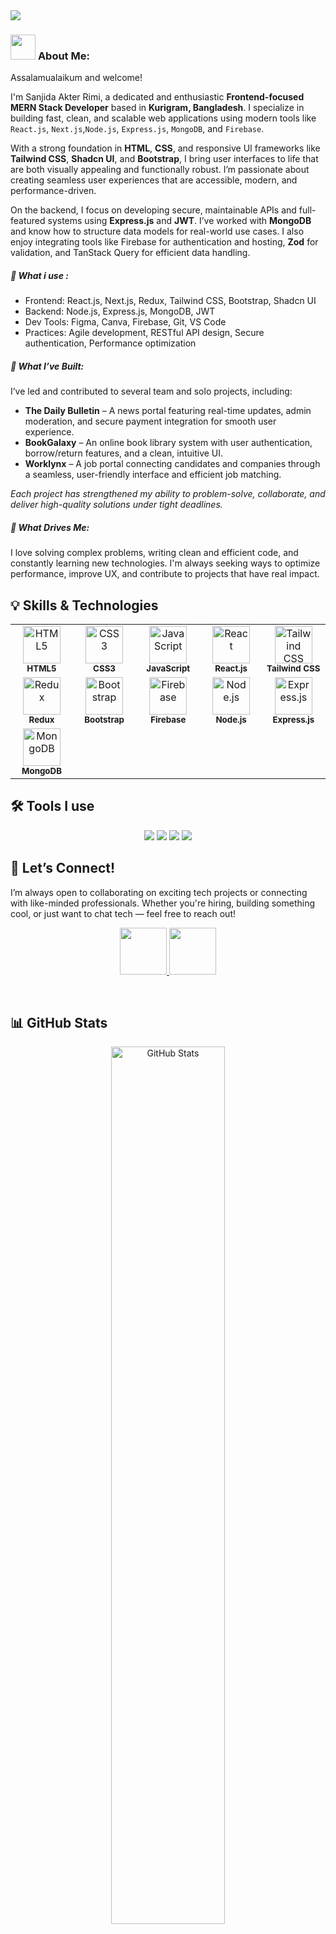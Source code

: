 
<img src="https://i.ibb.co.com/BMS8pSC/banner.png" />



### <img src="https://media.giphy.com/media/WUlplcMpOCEmTGBtBW/giphy.gif" width="40"> **About Me:**

Assalamualaikum and welcome!

I'm Sanjida Akter Rimi,  a dedicated and enthusiastic **Frontend-focused MERN Stack Developer** based in **Kurigram, Bangladesh**. I specialize in building fast, clean, and scalable web applications using modern tools like `React.js`, `Next.js`,`Node.js`, `Express.js`, `MongoDB`, and `Firebase`.

With a strong foundation in **HTML**, **CSS**, and responsive UI frameworks like **Tailwind CSS**, **Shadcn UI**, and **Bootstrap**, I bring user interfaces to life that are both visually appealing and functionally robust. I’m passionate about creating seamless user experiences that are accessible, modern, and performance-driven.

On the backend, I focus on developing secure, maintainable APIs and full-featured systems using **Express.js** and **JWT**. I’ve worked with **MongoDB** and know how to structure data models for real-world use cases. I also enjoy integrating tools like Firebase for authentication and hosting, **Zod** for validation, and TanStack Query for efficient data handling.

##### 🔧 What i use :

- Frontend: React.js, Next.js, Redux, Tailwind CSS, Bootstrap, Shadcn UI  
- Backend: Node.js, Express.js, MongoDB, JWT  
- Dev Tools: Figma, Canva, Firebase, Git, VS Code  
- Practices: Agile development, RESTful API design, Secure authentication, Performance optimization

##### 🚀 What I’ve Built:

I’ve led and contributed to several team and solo projects, including:

- **The Daily Bulletin** – A news portal featuring real-time updates, admin moderation, and secure payment integration for smooth user experience.  
- **BookGalaxy** – An online book library system with user authentication, borrow/return features, and a clean, intuitive UI.  
- **Worklynx** – A job portal connecting candidates and companies through a seamless, user-friendly interface and efficient job matching.

*Each project has strengthened my ability to problem-solve, collaborate, and deliver high-quality solutions under tight deadlines.*

##### 💬 What Drives Me:

I love solving complex problems, writing clean and efficient code, and constantly learning new technologies. I'm always seeking ways to optimize performance, improve UX, and contribute to projects that have real impact.


## 💡 Skills & Technologies

<table align="center">
  <tr>
    <td align="center" width="150">
      <img src="https://github.com/mir-hussain/mir-hussain/blob/main/images/icons/HTML.png?raw=true" width="60px" alt="HTML5"/>
      <br /><sub><b>HTML5</b></sub>
    </td>
    <td align="center" width="150">
      <img src="https://github.com/mir-hussain/mir-hussain/blob/main/images/icons/css.png?raw=true" width="60px" alt="CSS3"/>
      <br /><sub><b>CSS3</b></sub>
    </td>
    <td align="center" width="150">
      <img src="https://github.com/mir-hussain/mir-hussain/blob/main/images/icons/JavaScript.png?raw=true" width="60px" alt="JavaScript"/>
      <br /><sub><b>JavaScript</b></sub>
    </td>
    <td align="center" width="150">
      <img src="https://github.com/mir-hussain/mir-hussain/blob/main/images/icons/react.png?raw=true" width="60px" alt="React"/>
      <br /><sub><b>React.js</b></sub>
    </td>
    <td align="center" width="150">
      <img src="https://github.com/mir-hussain/mir-hussain/blob/main/images/icons/tailwind.png?raw=true" width="60px" alt="Tailwind CSS"/>
      <br /><sub><b>Tailwind CSS</b></sub>
    </td>
  </tr>
  <tr>
    <td align="center" width="150">
      <img src="https://github.com/mir-hussain/mir-hussain/blob/main/images/icons/redux.png?raw=true" width="60px" alt="Redux"/>
      <br /><sub><b>Redux</b></sub>
    </td>
    <td align="center" width="150">
      <img src="https://github.com/mir-hussain/mir-hussain/blob/main/images/icons/Bootsrap.png?raw=true" width="60px" alt="Bootstrap"/>
      <br /><sub><b>Bootstrap</b></sub>
    </td>
    <td align="center" width="150">
      <img src="https://github.com/mir-hussain/mir-hussain/blob/main/images/icons/firebase.png?raw=true" width="60px" alt="Firebase"/>
      <br /><sub><b>Firebase</b></sub>
    </td>
    <td align="center" width="150">
      <img src="https://github.com/mir-hussain/mir-hussain/blob/main/images/icons/node.png?raw=true" width="60px" alt="Node.js"/>
      <br /><sub><b>Node.js</b></sub>
    </td>
    <td align="center" width="150">
      <img src="https://github.com/mir-hussain/mir-hussain/blob/main/images/icons/express.png?raw=true" width="60px" alt="Express.js"/>
      <br /><sub><b>Express.js</b></sub>
    </td>
  </tr>
  <tr>
    <td align="center" width="150">
      <img src="https://github.com/mir-hussain/mir-hussain/blob/main/images/icons/mongo.png?raw=true" width="60px" alt="MongoDB"/>
      <br /><sub><b>MongoDB</b></sub>
    </td>
    <td align="center" width="150">
      </td>
    <td align="center" width="150">
      </td>
    <td align="center" width="150">
      </td>
    <td align="center" width="150">
      </td>
  </tr>
</table>

## 🛠 Tools I use 

<p align="center">
  <img src="https://img.shields.io/badge/Git-F05032?style=for-the-badge&logo=git&logoColor=white"/>
  <img src="https://img.shields.io/badge/GitHub-181717?style=for-the-badge&logo=github&logoColor=white"/>
  <img src="https://img.shields.io/badge/VS_Code-007ACC?style=for-the-badge&logo=visual-studio-code&logoColor=white"/>
  <img src="https://img.shields.io/badge/Figma-F24E1E?style=for-the-badge&logo=figma&logoColor=white"/>
</p>



## 🤝 Let’s Connect!

I’m always open to collaborating on exciting tech projects or connecting with like-minded professionals. Whether you're hiring, building something cool, or just want to chat tech — feel free to reach out!
<br />
<p align="center">
  <a href="https://www.linkedin.com/sanjida-akter-rimi711909">
    <img height="75" src="https://github.com/mir-hussain/mir-hussain/blob/main/images/icons/Linkedin.png" />
  </a>
  <a href="https://www.facebook.com/sanjida.rimi.123653">
    <img height="75" src="https://github.com/mir-hussain/mir-hussain/blob/main/images/icons/Facebook.png" />
  </a>
</p>
<br />

##  📊 GitHub Stats

<p align="center">
  <img width="60%" src="https://github-readme-stats.vercel.app/api?username=sanjidaRimi023&show_icons=true&hide_border=true&theme=react&background=0D1117&text_color=00F0FF&icon_color=FF1CF7&title_color=FF1CF7" alt="GitHub Stats" />
</p>

## 🔥 GitHub Streaks

<p align="center">
  <img width="60%" src="https://github-readme-streak-stats.herokuapp.com/?user=sanjidaRimi023&theme=react&hide_border=true&background=0D1117&stroke=0D1117&fire=FF1CF7&sideLabels=00F0FF&currStreakNum=FF1CF7&ring=FF1CF7&currStreakLabel=FF1CF7&sideNums=00F0FF" alt="GitHub Streaks" />
</p>




